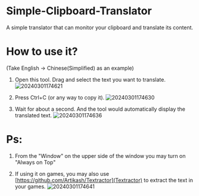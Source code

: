 # Simple-Clipboard-Translator
A simple translator that can monitor your clipboard and translate its content.

# How to use it?
(Take English -> Chinese(Simplified) as an example)

1. Open this tool. Drag and select the text you want to translate.
![20240301174621](https://github.com/Reality361/Simple-Clipboard-Translator/assets/154047191/496d9b44-f478-4ab2-9991-6e97fc0882d9)

2. Press Ctrl+C (or any way to copy it).
![20240301174630](https://github.com/Reality361/Simple-Clipboard-Translator/assets/154047191/5cf66346-aec1-44b5-bd77-fe4d479363c4)

3. Wait for about a second. And the tool would automatically display the translated text.
![20240301174636](https://github.com/Reality361/Simple-Clipboard-Translator/assets/154047191/8eef4209-e75e-41a5-aeff-32a367ffc01f)

# Ps:
1. From the "Window" on the upper side of the window you may turn on "Always on Top"

2. If using it on games, you may also use [https://github.com/Artikash/Textractor](Textractor) to extract the text in your games.
![20240301174641](https://github.com/Reality361/Simple-Clipboard-Translator/assets/154047191/870a8c6b-800d-4b21-9cf8-5aec41dfe83a)
